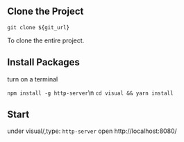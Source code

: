 ## Clone the Project

```git clone ${git_url}```

To clone the entire project.

## Install Packages
turn on a terminal

```npm install -g http-server```\n
```cd visual && yarn install``` 

## Start
under visual/,type:
```http-server```
open http://localhost:8080/


